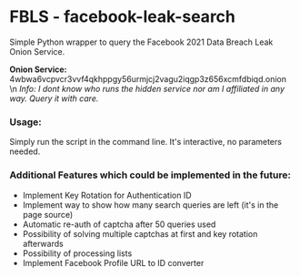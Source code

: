 # FBLS - facebook-leak-search
Simple Python wrapper to query the Facebook 2021 Data Breach Leak Onion Service.

**Onion Service:** 4wbwa6vcpvcr3vvf4qkhppgy56urmjcj2vagu2iqgp3z656xcmfdbiqd.onion \n
*Info: I dont know who runs the hidden service nor am I affiliated in any way. Query it with care.*

### Usage:

Simply run the script in the command line.
It's interactive, no parameters needed.

### Additional Features which could be implemented in the future:
- Implement Key Rotation for Authentication ID
- Implement way to show how many search queries are left (it's in the page source)
- Automatic re-auth of captcha after 50 queries used
- Possibility of solving multiple captchas at first and key rotation afterwards
- Possibility of processing lists
- Implement Facebook Profile URL to ID converter

